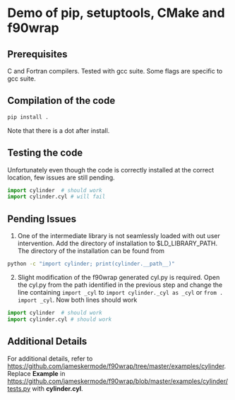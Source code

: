 # Demo of pip, setuptools, CMake and f90wrap

## Prerequisites
C and Fortran compilers. Tested with gcc suite. Some flags are specific to gcc suite. 

## Compilation of the code
```bash
pip install .
```
Note that there is a dot after install.


## Testing the code
Unfortunately even though the code is correctly installed at the correct location, few issues are still pending.

```python
import cylinder  # should work
import cylinder.cyl # will fail
```


## Pending Issues
1. One of the intermediate library is not seamlessly loaded with out user intervention. Add the directory of installation to $LD_LIBRARY_PATH.
The directory of the installation can be found from 
```bash
python -c "import cylinder; print(cylinder.__path__)"
```
2. Slight modification of the f90wrap generated cyl.py is required. Open the cyl.py from the path identified in the previous step and change the line containing `import _cyl` to `import cylinder._cyl as _cyl` or `from . import _cyl`.
Now both lines should work
```python
import cylinder  # should work
import cylinder.cyl # should work
```

## Additional Details
For additional details, refer to https://github.com/jameskermode/f90wrap/tree/master/examples/cylinder.
Replace **Example** in https://github.com/jameskermode/f90wrap/blob/master/examples/cylinder/tests.py with **cylinder.cyl**.
